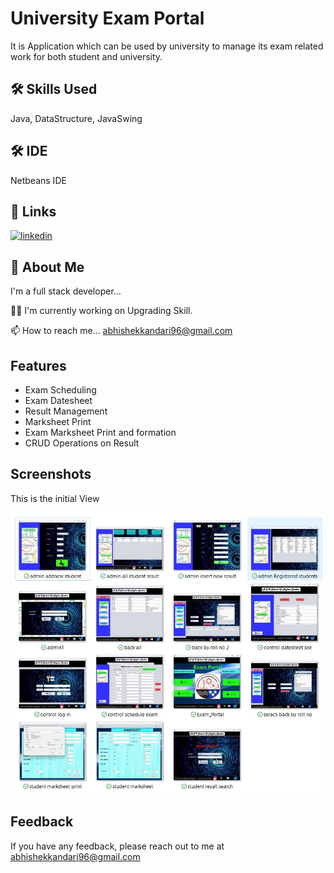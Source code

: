 
# University Exam Portal

It is Application which can be used by university to manage its exam related work for both student and university.



## 🛠 Skills Used
Java, DataStructure, JavaSwing 

## 🛠 IDE
Netbeans IDE


## 🔗 Links
[![linkedin](https://img.shields.io/badge/linkedin-0A66C2?style=for-the-badge&logo=linkedin&logoColor=white)](https://www.linkedin.com/in/abhishek-kandari-4ba2b2184/)


## 🚀 About Me
I'm a full stack developer...

👩‍💻 I'm currently working on Upgrading Skill.

📫 How to reach me... abhishekkandari96@gmail.com



## Features

- Exam Scheduling
- Exam Datesheet
- Result Management
- Marksheet Print
- Exam Marksheet Print and formation
- CRUD Operations on Result

## Screenshots

This is the initial View


![Application Screenshot ](https://github.com/Abhishekkandari96/Exam_portal/blob/master/SS%20for%20post%20Project.jpg)


## Feedback

If you have any feedback, please reach out to me at abhishekkandari96@gmail.com
